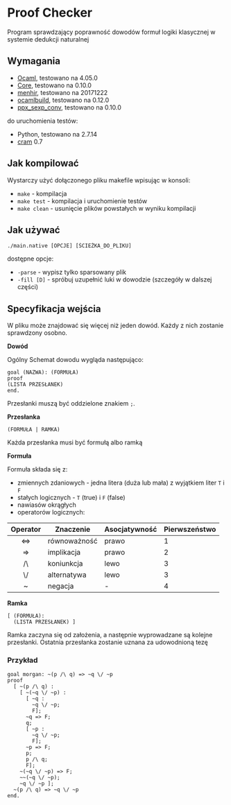 # Proof Checker
Program sprawdzający poprawność dowodów formuł logiki klasycznej w systemie dedukcji naturalnej

## Wymagania
- [Ocaml][ocaml], testowano na 4.05.0
- [Core][core], testowano na 0.10.0
- [menhir][menhir], testowano na 20171222
- [ocamlbuild][ocamlbuild], testowano na 0.12.0
- [ppx_sexp_conv][ppx], testowano na 0.10.0

do uruchomienia testów:

- Python, testowano na 2.7.14
- [cram][cram] 0.7

## Jak kompilować
Wystarczy użyć dołączonego pliku makefile wpisując w konsoli:

- `make` - kompilacja
- `make test` - kompilacja i uruchomienie testów
- `make clean` - usunięcie plików powstałych w wyniku kompilacji

## Jak używać
```
./main.native [OPCJE] [ŚCIEŻKA_DO_PLIKU]
```

dostępne opcje:
* `-parse` - wypisz tylko sparsowany plik
* `-fill [D]` - spróbuj uzupełnić luki w dowodzie (szczegóły w dalszej części)

## Specyfikacja wejścia

W pliku może znajdować się więcej niż jeden dowód. Każdy z nich zostanie sprawdzony osobno.

**Dowód**

Ogólny Schemat dowodu wygląda następująco:
```
goal (NAZWA): (FORMUŁA)
proof
(LISTA PRZESŁANEK)
end.
```
Przesłanki muszą być oddzielone znakiem `;`. 

**Przesłanka**
```
(FORMUŁA | RAMKA)
```
Każda przesłanka musi być formułą albo ramką

**Formuła**

Formuła składa się z:
- zmiennych zdaniowych - jedna litera (duża lub mała) z wyjątkiem liter `T` i `F`
- stałych logicznych - `T` (true) i `F` (false)
- nawiasów okrągłych 
- operatorów logicznych:

| Operator | Znaczenie    | Asocjatywność | Pierwszeństwo |
|:--------:|--------------|---------------|---------------|
|    <=>   | równoważność |     prawo     |       1       |
|    =>    | implikacja   |     prawo     |       2       |
|    /\\   | koniunkcja   |      lewo     |       3       |
|    \\/   | alternatywa  |      lewo     |       3       |
|     ~    | negacja      |       -       |       4       |

**Ramka**
```
[ (FORMUŁA):
  (LISTA PRZESŁANEK) ]
```
Ramka zaczyna się od założenia, a następnie wyprowadzane są kolejne przesłanki. Ostatnia przesłanka zostanie uznana za udowodnioną tezę

### Przykład
```
goal morgan: ~(p /\ q) => ~q \/ ~p
proof
  [ ~(p /\ q) :
    [ ~(~q \/ ~p) :
      [ ~q :
        ~q \/ ~p;
        F];
      ~q => F;
      q;
      [ ~p :
        ~q \/ ~p;
        F];
      ~p => F;
      p;
      p /\ q;
      F];
    ~(~q \/ ~p) => F;
    ~~(~q \/ ~p);
    ~q \/ ~p ];
  ~(p /\ q) => ~q \/ ~p
end.
```

[ocaml]: http://caml.inria.fr
[core]: https://opam.ocaml.org/packages/core/core.v0.10.0/
[menhir]: https://opam.ocaml.org/packages/menhir/menhir.20171222/
[ocamlbuild]: https://opam.ocaml.org/packages/ocamlbuild/ocamlbuild.0.12.0/
[ppx]: https://opam.ocaml.org/packages/ppx_sexp_conv/ppx_sexp_conv.v0.10.0
[cram]: https://pypi.python.org/pypi/cram/0.7
